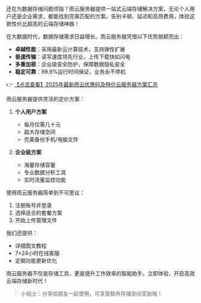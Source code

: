 
还在为数据存储问题烦恼？雨云服务器提供一站式云端存储解决方案，无论个人用户还是企业需求，都能找到完美匹配的方案。告别卡顿、延迟和高昂费用，体验这款性价比超高的云端存储神器！


在大数据时代，数据存储需求日益增长。雨云服务器凭借以下优势脱颖而出：

- **卓越性能**：采用最新云计算技术，支持弹性扩展
- **极速传输**：读写速度领先行业，上传下载快如闪电
- **多重加密**：企业级安全防护，保障数据隐私安全
- **稳定可靠**：99.9%运行时间保证，业务永不停机

👉 [【点击查看】2025年最新雨云优惠码及特价云服务器方案汇总](https://bit.ly/RainYun)


雨云服务器提供灵活的定价方案：

1. **个人用户方案**
   - 每月仅需几十元
   - 超大存储空间
   - 完美备份手机/电脑文件

2. **企业级方案**
   - 海量存储容量
   - 专业数据分析工具
   - 实时流量监控功能


使用雨云服务器简单到不可思议：

1. 注册账号并登录
2. 选择适合的套餐方案
3. 开始上传管理文件

我们还提供：
- 详细图文教程
- 7×24小时在线客服
- 定期功能更新优化

雨云服务器不仅是存储工具，更是提升工作效率的智能助手。立即体验，开启高效云端存储新时代！

> 小贴士：分享给朋友一起使用，可享受额外存储空间奖励哦！
